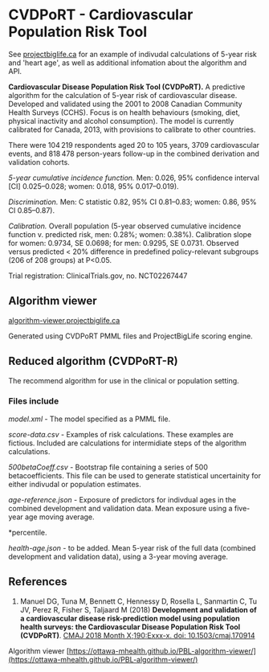 # CVDPoRT - Cardiovascular Population Risk Tool

See [projectbiglife.ca](https://www.projectbiglife.ca) for an example of indivudal calculations of 5-year risk and 'heart age', as well as additional infomation about the algorithm and API.  

**Cardiovascular Disease Population Risk Tool (CVDPoRT).** A predictive algorithm for the calculation of 5-year risk of cardiovascular disease. Developed and validated using the 2001 to 2008 Canadian Community Health Surveys (CCHS).  Focus is on health behaviours (smoking, diet, physical inactivity and alcohol consumption). The model is currently calibrated for Canada, 2013, with provisions to calibrate to other countries.

There were 104 219 respondents aged 20 to 105 years, 3709 cardiovascular events, and 818 478 person-years follow-up in the combined derivation and validation cohorts.

*5-year cumulative incidence function.*
Men: 0.026, 95% confidence interval [CI] 0.025–0.028; women: 0.018, 95% 0.017–0.019).

*Discrimination.* Men: C statistic 0.82, 95% CI 0.81–0.83; women: 0.86, 95% CI 0.85–0.87).

*Calibration.* Overall population (5-year observed cumulative incidence function v. predicted risk, men: 0.28%; women: 0.38%). Calibration slope for women: 0.9734, SE 0.0698; for men: 0.9295, SE 0.0731. Observed versus predicted < 20% difference in predefined policy-relevant subgroups (206 of 208 groups) at P<0.05.

Trial registration: ClinicalTrials.gov, no. NCT02267447

## Algorithm viewer

[algorithm-viewer.projectbiglife.ca](http://algorithm-viewer.projectbiglife.ca)

Generated using CVDPoRT PMML files and ProjectBigLife scoring engine.

## Reduced algorithm (CVDPoRT-R)

The recommend algorithm for use in the clinical or population setting.

### Files include

*model.xml* - The model specified as a PMML file.

*score-data.csv* - Examples of risk calculations. These examples are fictious. Included are calculations for intermidiate steps of the algorithm calculations.

*500betaCoeff.csv* - Bootstrap file containing a series of 500 betacoefficients. This file can be used to generate statistical uncertainity for either indivudal or population estimates.

*age-reference.json* - Exposure of predictors for indivdual ages in the combined development and validation data. Mean exposure using a five-year age moving average.

*percentile.

*health-age.json* - to be added. Mean 5-year risk of the full data (combined development and validation data), using a 3-year moving average.

## References

1. Manuel DG, Tuna M, Bennett C,  Hennessy D, Rosella L, Sanmartin C, Tu JV, Perez R, Fisher S, Taljaard M (2018) **Development and validation of a cardiovascular disease risk-prediction model using population health surveys: the Cardiovascular Disease Population Risk Tool (CVDPoRT)**. [CMAJ 2018 Month X;190:Exxx-x. doi: 10.1503/cmaj.170914](http://,,,)

Algorithm viewer [https://ottawa-mhealth.github.io/PBL-algorithm-viewer/](https://ottawa-mhealth.github.io/PBL-algorithm-viewer/)